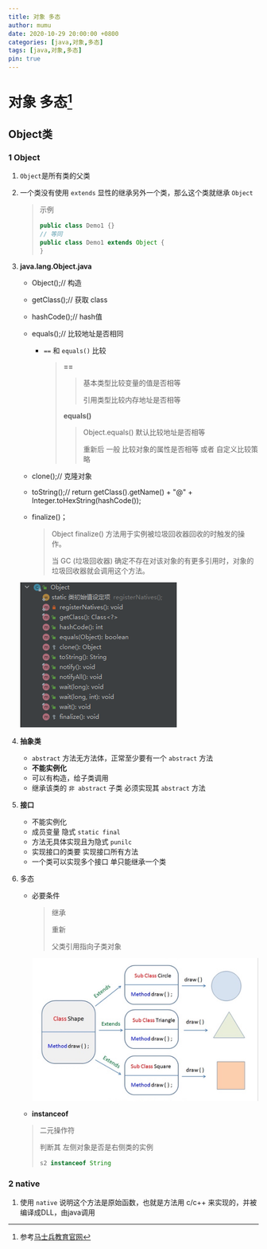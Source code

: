 ```yaml
---
title: 对象 多态
author: mumu
date: 2020-10-29 20:00:00 +0800
categories: [java,对象,多态]
tags: [java,对象,多态]
pin: true
---
```

# 对象 多态[^1]

## Object类

### 1 Object

1. `Object`是所有类的父类
2. 一个类没有使用 `extends` 显性的继承另外一个类，那么这个类就继承 `Object`

   > 示例
   >
   > ```java
   > public class Demo1 {}
   > // 等同
   > public class Demo1 extends Object {
   > }
   > ```
   >
3. **java.lang.Object.java**

   + Object();// 构造
   + getClass();// 获取 class
   + hashCode();// hash值
   + equals();// 比较地址是否相同

     + `==`  和 `equals()` 比较

       > **==**
       >
       >> 基本类型比较变量的值是否相等
       >>
       >> 引用类型比较内存地址是否相等
       >>
       >
       > **equals()**
       >
       >> Object.equals() 默认比较地址是否相等
       >>
       >> 重新后 一般 比较对象的属性是否相等  或者 自定义比较策略
       >>
       >
   + clone();// 克隆对象
   + toString();// return getClass().getName() + "@" + Integer.toHexString(hashCode());
   + finalize()；

     > Object finalize() 方法用于实例被垃圾回收器回收的时触发的操作。
     >
     > 当 GC (垃圾回收器) 确定不存在对该对象的有更多引用时，对象的垃圾回收器就会调用这个方法。
     >

   ![](https://raw.githubusercontent.com/sn-mumu/cloud-storage/main/PicGo/20221029165409.png)
4. **抽象类**

   + `abstract` 方法无方法体，正常至少要有一个 `abstract` 方法
   + **不能实例化**
   + 可以有构造，给子类调用
   + 继承该类的 `非 abstract` 子类 必须实现其 `abstract` 方法
5. **接口**

   + 不能实例化
   + 成员变量 隐式 `static final`
   + 方法无具体实现且为隐式 `punilc`
   + 实现接口的类要 实现接口所有方法
   + 一个类可以实现多个接口 单只能继承一个类
6. 多态

   + 必要条件

     > 继承
     >
     > 重新
     >
     > 父类引用指向子类对象
     >

     ![img](https://raw.githubusercontent.com/sn-mumu/cloud-storage/main/PicGo/20221029194923.jpeg)
   + **instanceof**

   > 二元操作符
   >
   > 判断其 左侧对象是否是右侧类的实例
   >
   > ```java
   > s2 instanceof String
   > ```
   >

### 2 native

1. 使用 `native` 说明这个方法是原始函数，也就是方法用 c/c++ 来实现的，并被编译成DLL，由java调用

[^1]: 参考[马士兵教育官网](https://www.mashibing.com/)
